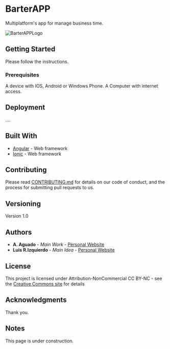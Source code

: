 # BarterAPP

Multiplatform's app for manage business time. 


![BarterAPPLogo](https://lh4.googleusercontent.com/YhptgcddnHCW1TnBgz6yHOcisdx2NQzvD6-5BMvY6ELq_-Mu-WSU8dB4tjE_WtyAZ9W_CjDrw5K8BEk=w1920-h983)

## Getting Started

Please follow the instructions.

### Prerequisites

A device with IOS, Android or Windows Phone. A Computer with internet access. 

## Deployment

....

## Built With

* [Angular](https://angularjs.org/) - Web framework 
* [Ionic](https://ionicframework.com/) - Web framework 

## Contributing

Please read [CONTRIBUTING.md](https://gist.github.com/PurpleBooth/b24679402957c63ec426) for details on our code of conduct, and the process for submitting pull requests to us.

## Versioning

Version 1.0 

## Authors

* **A. Aguado** - *Main Work* - [Personal Website](https://about.me/aaguado)
* **Luis R.Izquierdo** - *Main Idea* - [Personal Website](http://www.luis.izqui.org/)


## License

This project is licensed under Attribution-NonCommercial 
CC BY-NC - see the [Creative Commons site](https://creativecommons.org/licenses/by-nc/4.0/legalcode) for details

## Acknowledgments

Thank you.

## Notes

This page is under construction. 

